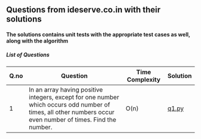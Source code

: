 ## Questions from ideserve.co.in with their solutions
#### The solutions contains unit tests with the appropriate test cases as well, along with the algorithm

##### List of Questions
Q.no | Question | Time Complexity | Solution
-----|----------|-----------------|---------
1| In an array having positive integers, except for one number which occurs odd number of times, all other numbers occur even number of times. Find the number.| O(n) | [q1.py](https://github.com/ptbhatcoder/interview-prep/blob/master/ideserve/website-questions/q1.py)
